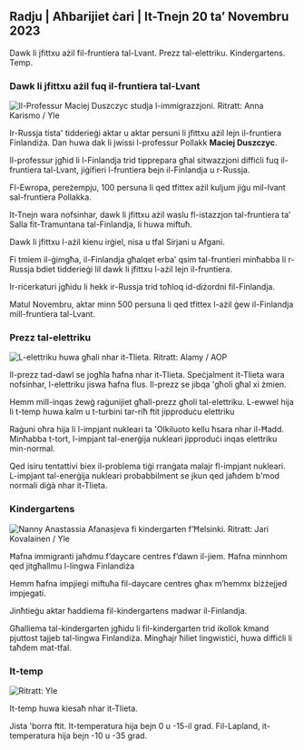 ## Radju \| Aħbarijiet ċari \| It-Tnejn 20 ta’ Novembru 2023

Dawk li jfittxu ażil fil-fruntiera tal-Lvant. Prezz tal-elettriku. Kindergartens. Temp.

### Dawk li jfittxu ażil fuq il-fruntiera tal-Lvant

![Il-Professur Maciej Duszczyc studja l-immigrazzjoni. Ritratt: Anna Karismo / Yle](https://images.cdn.yle.fi/image/upload/c_crop,h_2268,w_4028,x_0,y_0/ar_1.777777777777777,c_fill,g_faces,h_675,w_p/r_1201.q_auto:eco/f_auto/fl_lossy/v1700423531/39-1203119655a67178e33b)

Ir-Russja tista' tidderieġi aktar u aktar persuni li jfittxu ażil lejn il-fruntiera Finlandiża. Dan huwa dak li jwissi l-professur Pollakk **Maciej Duszczyc**.

Il-professur jgħid li l-Finlandja trid tipprepara għal sitwazzjoni diffiċli fuq il-fruntiera tal-Lvant, jiġifieri l-fruntiera bejn il-Finlandja u r-Russja.

Fl-Ewropa, pereżempju, 100 persuna li qed tfittex ażil kuljum jiġu mil-lvant sal-fruntiera Pollakka.

It-Tnejn wara nofsinhar, dawk li jfittxu ażil waslu fl-istazzjon tal-fruntiera ta’ Salla fit-Tramuntana tal-Finlandja, li huwa miftuħ.

Dawk li jfittxu l-ażil kienu irġiel, nisa u tfal Sirjani u Afgani.

Fi tmiem il-ġimgħa, il-Finlandja għalqet erba’ qsim tal-fruntieri minħabba li r-Russja bdiet tidderieġi lil dawk li jfittxu l-ażil lejn il-fruntiera.

Ir-riċerkaturi jgħidu li hekk ir-Russja trid toħloq id-diżordni fil-Finlandja.

Matul Novembru, aktar minn 500 persuna li qed tfittex l-ażil ġew il-Finlandja mill-fruntiera tal-Lvant.

### Prezz tal-elettriku

![L-elettriku huwa għali nhar it-Tlieta. Ritratt: Alamy / AOP](https://images.cdn.yle.fi/image/upload/c_crop,h_3375,w_6000,x_0,y_467/ar_1.77777777777777,c_fill,g_faces,h_675,w_qr_auto/0d/12010.:eco/f_auto/fl_lossy/v1691842960/39-106121063c8f48238bcf)

Il-prezz tad-dawl se jogħla ħafna nhar it-Tlieta. Speċjalment it-Tlieta wara nofsinhar, l-elettriku jiswa ħafna flus. Il-prezz se jibqa 'għoli għal xi żmien.

Hemm mill-inqas żewġ raġunijiet għall-prezz għoli tal-elettriku. L-ewwel hija li t-temp huwa kalm u t-turbini tar-riħ ftit jipproduċu elettriku

Raġuni oħra hija li l-impjant nukleari ta 'Olkiluoto kellu ħsara nhar il-Ħadd. Minħabba t-tort, l-impjant tal-enerġija nukleari jipproduċi inqas elettriku min-normal.

Qed isiru tentattivi biex il-problema tiġi rranġata malajr fl-impjant nukleari. L-impjant tal-enerġija nukleari probabbilment se jkun qed jaħdem b'mod normali diġà nhar it-Tlieta.

### Kindergartens

![Nanny Anastassia Afanasjeva fi kindergarten f’Ħelsinki. Ritratt: Jari Kovalainen / Yle](https://images.cdn.yle.fi/image/upload/c_crop,h_3375,w_6000,x_0,y_134/ar_1.7777777777777777,c_fill,g_faces,h_p/670.q_auto:eco/f_auto/fl_lossy/v1700133967/39-12015336555f596ca4eb)

Ħafna immigranti jaħdmu f’daycare centres f’dawn il-jiem. Ħafna minnhom qed jitgħallmu l-lingwa Finlandiża

Hemm ħafna impjiegi miftuħa fil-daycare centres għax m’hemmx biżżejjed impjegati.

Jinħtieġu aktar ħaddiema fil-kindergartens madwar il-Finlandja.

Għalliema tal-kindergarten jgħidu li fil-kindergarten trid ikollok kmand pjuttost tajjeb tal-lingwa Finlandiża. Mingħajr ħiliet lingwistiċi, huwa diffiċli li taħdem mat-tfal.

### It-temp

![ Ritratt: Yle](https://images.cdn.yle.fi/image/upload/c_crop,h_1080,w_1919,x_0,y_0/ar_1.777777777777777,c_fill,g_faces,h_675,w_1201/0dp_r_auto/0.777777777777777.:eco/f_auto/fl_lossy/v1700492173/39-1203681655b7364e6c83)

It-temp huwa kiesaħ nhar it-Tlieta.

Jista 'borra ftit. It-temperatura hija bejn 0 u -15-il grad. Fil-Lapland, it-temperatura hija bejn -10 u -35 grad.